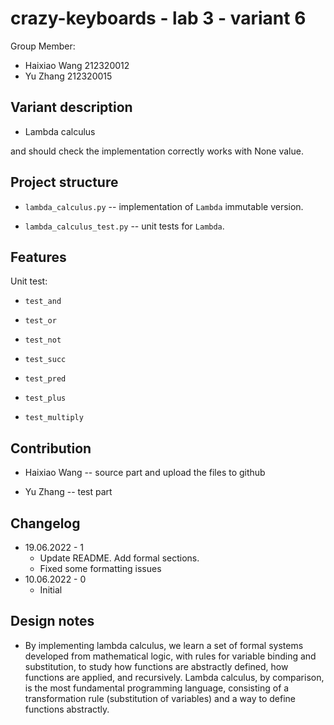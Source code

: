 # crazy-keyboards - lab 3 - variant 6

Group Member:

- Haixiao Wang 212320012
- Yu Zhang     212320015

## Variant description

- Lambda calculus

and should check the implementation correctly works with None value.

## Project structure

- `lambda_calculus.py` -- implementation of `Lambda` immutable version.

- `lambda_calculus_test.py` -- unit tests for `Lambda`.

## Features

Unit test:

- `test_and`

- `test_or`

- `test_not`

- `test_succ`

- `test_pred`

- `test_plus`

- `test_multiply`

## Contribution

- Haixiao Wang -- source part and upload the files to github

- Yu Zhang -- test part

## Changelog

- 19.06.2022 - 1
  - Update README. Add formal sections.
  - Fixed some formatting issues
- 10.06.2022 - 0
  - Initial

## Design notes

- By implementing lambda calculus, we learn a set of formal systems
  developed from mathematical logic, with rules for variable binding
  and substitution, to study how functions are abstractly defined,
  how functions are applied, and recursively. Lambda calculus, by comparison,
  is the most fundamental programming language, consisting of a
  transformation rule (substitution of variables) and a way
  to define functions abstractly.